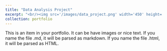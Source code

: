 ```yaml
---
title: "Data Analysis Project"
excerpt: "<br/><img src='/images/data_project.png' width='450' height='200'>"
collection: portfolio
---
```


This is an item in your portfolio. It can be have images or nice text. If you name the file .md, it will be parsed as markdown. If you name the file .html, it will be parsed as HTML. 
